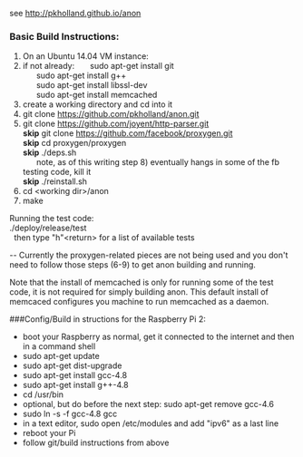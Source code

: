 see 
http://pkholland.github.io/anon

### Basic Build Instructions:
1)  On an Ubuntu 14.04 VM instance:
2)  if not already:
&nbsp;&nbsp;&nbsp;&nbsp;&nbsp;&nbsp;sudo apt-get install git\
&nbsp;&nbsp;&nbsp;&nbsp;&nbsp;&nbsp;sudo apt-get install g++\
&nbsp;&nbsp;&nbsp;&nbsp;&nbsp;&nbsp;sudo apt-get install libssl-dev\
&nbsp;&nbsp;&nbsp;&nbsp;&nbsp;&nbsp;sudo apt-get install memcached
3)  create a working directory and cd into it
4)  git clone https://github.com/pkholland/anon.git
5)  git clone https://github.com/joyent/http-parser.git<br>
<b>skip</b>  git clone https://github.com/facebook/proxygen.git<br>
<b>skip</b>  cd proxygen/proxygen<br>
<b>skip</b>  ./deps.sh<br>
&nbsp;&nbsp;&nbsp;&nbsp;&nbsp;&nbsp;note, as of this writing step 8) eventually hangs in some of the fb testing code, kill it<br>
<b>skip</b>  ./reinstall.sh
10) cd &lt;working dir&gt;/anon
11) make

Running the test code:\
./deploy/release/test\
&nbsp;&nbsp;then type "h"&lt;return&gt; for a list of available tests

-- Currently the proxygen-related pieces are not being used and you don't need to follow those steps (6-9) to get anon building and running.

Note that the install of memcached is only for running some of the test code, it is not required for simply building anon.
This default install of memcaced configures you machine to run memcached as a daemon.

###Config/Build in structions for the Raspberry Pi 2:<br>
- boot your Raspberry as normal, get it connected to the internet and then in a command shell
- sudo apt-get update
- sudo apt-get dist-upgrade
- sudo apt-get install gcc-4.8
- sudo apt-get install g++-4.8
- cd /usr/bin
- optional, but do before the next step: sudo apt-get remove gcc-4.6
- sudo ln -s -f gcc-4.8 gcc
- in a text editor, sudo open /etc/modules and add "ipv6" as a last line
- reboot your Pi
- follow git/build instructions from above

